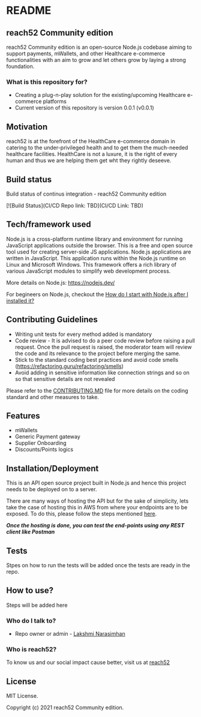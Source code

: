 # README #

## reach52 Community edition
reach52 Community edition is an open-source Node.js codebase aiming to support payments, mWallets, and other Healthcare e-commerce functionalities with an aim to grow and let others grow by laying a strong foundation.

### What is this repository for? ###

* Creating a plug-n-play solution for the existing/upcoming Healthcare e-commerce platforms
* Current version of this repository is version 0.0.1 (v0.0.1)

## Motivation
reach52 is at the forefront of the HealthCare e-commerce domain in catering to the under-privileged health and to get them the much-needed healthcare facilities. HealthCare is not a luxure, it is the right of every human and thus we are helping them get wht they rightly deseeve.

## Build status
Build status of continus integration - reach52 Community edition 

[![Build Status](CI/CD Repo link: TBD](CI/CD Link: TBD)

## Tech/framework used
Node.js is a cross-platform runtime library and environment for running JavaScript applications outside the browser. This is a free and open source tool used for creating server-side JS applications.
Node.js applications are written in JavaScript. This application runs within the Node.js runtime on Linux and Microsoft Windows. This framework offers a rich library of various JavaScript modules to simplify web development process.

More details on Node.js: https://nodejs.dev/

For begineers on Node.js, checkout the [How do I start with Node.js after I installed it?](https://nodejs.org/en/docs/guides/getting-started-guide/)

## Contributing Guidelines
* Writing unit tests for every method added is mandatory
* Code review - It is advised to do a peer code review before raising a pull request. Once the pull request is raised, the moderator team will review the code and its relevance to the project before merging the same.
* Stick to the standard coding best practices and avoid code smells (https://refactoring.guru/refactoring/smells)
* Avoid adding in sensitive information like connection strings and so on so that sensitive details are not revealed

Please refer to the [CONTRIBUTING.MD](https://bitbucket.org/reach52/reach52-community-edition/src/master/CONTRIBUTING.MD) file for more details on the coding standard and other measures to take.


## Features
* mWallets
* Generic Payment gateway
* Supplier Onboarding
* Discounts/Points logics

## Installation/Deployment
This is an API open source project built in Node.js and hence this project needs to be deployed on to a server.

There are many ways of hosting the API but for the sake of simplicity, lets take the case of hosting this in AWS from where your endpoints are to be exposed. To do this, please follow the steps mentioned [here](https://aws.amazon.com/getting-started/hands-on/build-serverless-web-app-lambda-apigateway-s3-dynamodb-cognito/module-4/).

***Once the hosting is done, you can test the end-points using any REST client like Postman***

## Tests
Stpes on how to run the tests will be added once the tests are ready in the repo.

## How to use?
Steps will be added here

### Who do I talk to? ###

* Repo owner or admin - [Lakshmi Narasimhan](lakshmi@reach52.com)

### Who is reach52? ###

To know us and our social impact cause better, visit us at [reach52](https://reach52.com/) 

## License

MIT License.

Copyright (c) 2021 reach52 Community edition.
